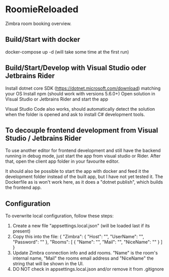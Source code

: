 # RoomieReloaded
Zimbra room booking overview.

## Build/Start with docker
docker-compose up -d
(will take some time at the first run)

## Build/Start/Develop with Visual Studio oder Jetbrains Rider
Install dotnet core SDK (https://dotnet.microsoft.com/download) matching your OS
Install npm (should work with versions 5.6.0+)
Open solution in Visual Studio or Jetbrains Rider and start the app

Visual Studio Code also works, should automatically detect the solution when the folder is opened and ask to install C# development tools.

## To decouple frontend development from Visual Studio / Jetbrains Rider
To use another editor for frontend development and still have the backend running in debug mode, just start the app from visual studio or Rider. After that, open the client app folder in your favourite editor.

It should also be possible to start the app with docker and feed it the development folder instead of the built app, but I have not yet tested it. The Dockerfile as is won't work here, as it does a "dotnet publish", which builds the frontend app.

## Configuration
To overwrite local configuration, follow these steps:

1. Create a new file "appsettings.local.json" (will be loaded last if its present)
2. Copy this into the file:
{
  "Zimbra": {
    "Host": "",
    "UserName": "",
    "Password": ""
  },
  "Rooms": [
    {
      "Name": "",
      "Mail": "",
      "NiceName": ""
    }
  ]
}
3. Update Zimbra connection info and add rooms. "Name" is the room's internal name, "Mail" the rooms email address and "NiceName" the string that will be shown in the UI.
4. DO NOT check in appsettings.local.json and/or remove it from .gitignore
